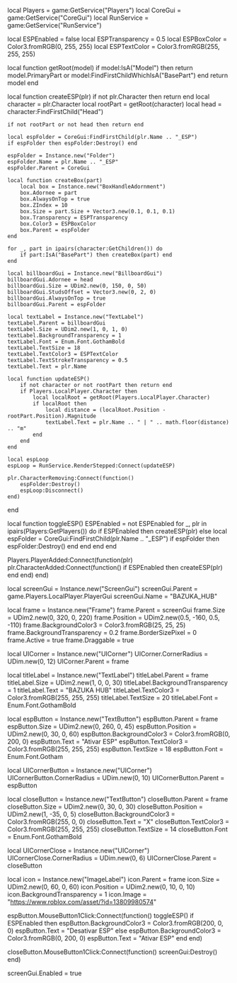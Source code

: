 local Players = game:GetService("Players")
local CoreGui = game:GetService("CoreGui")
local RunService = game:GetService("RunService")

local ESPEnabled = false
local ESPTransparency = 0.5
local ESPBoxColor = Color3.fromRGB(0, 255, 255)
local ESPTextColor = Color3.fromRGB(255, 255, 255)

local function getRoot(model)
    if model:IsA("Model") then
        return model.PrimaryPart or model:FindFirstChildWhichIsA("BasePart")
    end
    return model
end

local function createESP(plr)
    if not plr.Character then return end
    local character = plr.Character
    local rootPart = getRoot(character)
    local head = character:FindFirstChild("Head")

    if not rootPart or not head then return end

    local espFolder = CoreGui:FindFirstChild(plr.Name .. "_ESP")
    if espFolder then espFolder:Destroy() end

    espFolder = Instance.new("Folder")
    espFolder.Name = plr.Name .. "_ESP"
    espFolder.Parent = CoreGui

    local function createBox(part)
        local box = Instance.new("BoxHandleAdornment")
        box.Adornee = part
        box.AlwaysOnTop = true
        box.ZIndex = 10
        box.Size = part.Size + Vector3.new(0.1, 0.1, 0.1)
        box.Transparency = ESPTransparency
        box.Color3 = ESPBoxColor
        box.Parent = espFolder
    end

    for _, part in ipairs(character:GetChildren()) do
        if part:IsA("BasePart") then createBox(part) end
    end

    local billboardGui = Instance.new("BillboardGui")
    billboardGui.Adornee = head
    billboardGui.Size = UDim2.new(0, 150, 0, 50)
    billboardGui.StudsOffset = Vector3.new(0, 2, 0)
    billboardGui.AlwaysOnTop = true
    billboardGui.Parent = espFolder

    local textLabel = Instance.new("TextLabel")
    textLabel.Parent = billboardGui
    textLabel.Size = UDim2.new(1, 0, 1, 0)
    textLabel.BackgroundTransparency = 1
    textLabel.Font = Enum.Font.GothamBold
    textLabel.TextSize = 18
    textLabel.TextColor3 = ESPTextColor
    textLabel.TextStrokeTransparency = 0.5
    textLabel.Text = plr.Name

    local function updateESP()
        if not character or not rootPart then return end
        if Players.LocalPlayer.Character then
            local localRoot = getRoot(Players.LocalPlayer.Character)
            if localRoot then
                local distance = (localRoot.Position - rootPart.Position).Magnitude
                textLabel.Text = plr.Name .. " | " .. math.floor(distance) .. "m"
            end
        end
    end

    local espLoop
    espLoop = RunService.RenderStepped:Connect(updateESP)

    plr.CharacterRemoving:Connect(function()
        espFolder:Destroy()
        espLoop:Disconnect()
    end)
end

local function toggleESP()
    ESPEnabled = not ESPEnabled
    for _, plr in ipairs(Players:GetPlayers()) do
        if ESPEnabled then
            createESP(plr)
        else
            local espFolder = CoreGui:FindFirstChild(plr.Name .. "_ESP")
            if espFolder then espFolder:Destroy() end
        end
    end
end

Players.PlayerAdded:Connect(function(plr)
    plr.CharacterAdded:Connect(function()
        if ESPEnabled then createESP(plr) end
    end)
end)

local screenGui = Instance.new("ScreenGui")
screenGui.Parent = game.Players.LocalPlayer.PlayerGui
screenGui.Name = "BAZUKA_HUB"

local frame = Instance.new("Frame")
frame.Parent = screenGui
frame.Size = UDim2.new(0, 320, 0, 220)
frame.Position = UDim2.new(0.5, -160, 0.5, -110)
frame.BackgroundColor3 = Color3.fromRGB(25, 25, 25)
frame.BackgroundTransparency = 0.2
frame.BorderSizePixel = 0
frame.Active = true
frame.Draggable = true

local UICorner = Instance.new("UICorner")
UICorner.CornerRadius = UDim.new(0, 12)
UICorner.Parent = frame

local titleLabel = Instance.new("TextLabel")
titleLabel.Parent = frame
titleLabel.Size = UDim2.new(1, 0, 0, 30)
titleLabel.BackgroundTransparency = 1
titleLabel.Text = "BAZUKA HUB"
titleLabel.TextColor3 = Color3.fromRGB(255, 255, 255)
titleLabel.TextSize = 20
titleLabel.Font = Enum.Font.GothamBold

local espButton = Instance.new("TextButton")
espButton.Parent = frame
espButton.Size = UDim2.new(0, 260, 0, 45)
espButton.Position = UDim2.new(0, 30, 0, 60)
espButton.BackgroundColor3 = Color3.fromRGB(0, 200, 0)
espButton.Text = "Ativar ESP"
espButton.TextColor3 = Color3.fromRGB(255, 255, 255)
espButton.TextSize = 18
espButton.Font = Enum.Font.Gotham

local UICornerButton = Instance.new("UICorner")
UICornerButton.CornerRadius = UDim.new(0, 10)
UICornerButton.Parent = espButton

local closeButton = Instance.new("TextButton")
closeButton.Parent = frame
closeButton.Size = UDim2.new(0, 30, 0, 30)
closeButton.Position = UDim2.new(1, -35, 0, 5)
closeButton.BackgroundColor3 = Color3.fromRGB(255, 0, 0)
closeButton.Text = "X"
closeButton.TextColor3 = Color3.fromRGB(255, 255, 255)
closeButton.TextSize = 14
closeButton.Font = Enum.Font.GothamBold

local UICornerClose = Instance.new("UICorner")
UICornerClose.CornerRadius = UDim.new(0, 6)
UICornerClose.Parent = closeButton

local icon = Instance.new("ImageLabel")
icon.Parent = frame
icon.Size = UDim2.new(0, 60, 0, 60)
icon.Position = UDim2.new(0, 10, 0, 10)
icon.BackgroundTransparency = 1
icon.Image = "https://www.roblox.com/asset/?id=13809980574"

espButton.MouseButton1Click:Connect(function()
    toggleESP()
    if ESPEnabled then
        espButton.BackgroundColor3 = Color3.fromRGB(200, 0, 0)
        espButton.Text = "Desativar ESP"
    else
        espButton.BackgroundColor3 = Color3.fromRGB(0, 200, 0)
        espButton.Text = "Ativar ESP"
    end
end)

closeButton.MouseButton1Click:Connect(function()
    screenGui:Destroy()
end)

screenGui.Enabled = true
